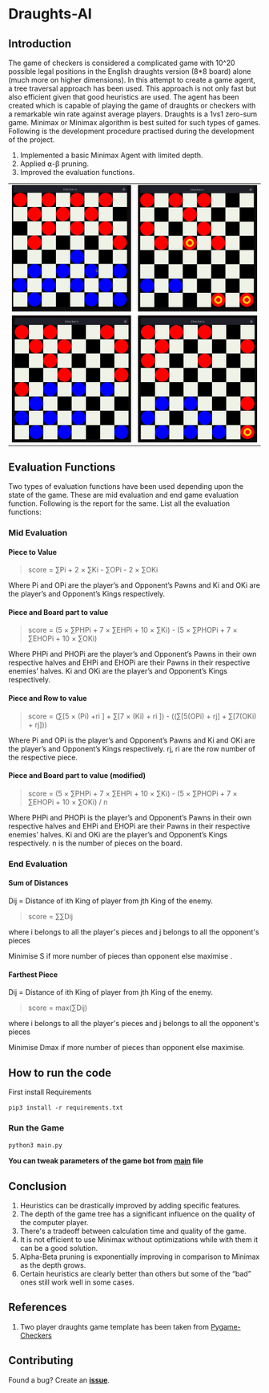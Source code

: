 # Draughts-AI

## Introduction

The game of checkers is considered a complicated game with 10^20 possible legal positions in the English draughts version (8\*8 board) alone (much more on higher dimensions). In this attempt to create a game agent, a tree traversal approach has been used. This approach is not only fast but also efficient given that good heuristics are used. The agent has been created which is capable of playing the game of draughts or checkers with a remarkable win rate against average players. Draughts is a 1vs1 zero-sum game. Minimax or Minimax algorithm is best suited for such types of games. Following is the development procedure practised during the development of the project.

1. Implemented a basic Minimax Agent with limited depth.
2. Applied ⍺-β pruning.
3. Improved the evaluation functions.

<table>
    <tr>
        <td><img src="imgs/checker_gif_1.gif" alt="AI vs Player I"></td>
        <td><img src="imgs/checker_gif_4.gif" alt="AI vs Player II"></td>
    </tr>
    <tr>
        <td><img src="imgs/checker_gif_7.gif" alt="AI vs Player I"></td>
        <td><img src="imgs/checker_gif_8.gif" alt="AI vs AI II"></td>
    </tr>
</table>

## Evaluation Functions

Two types of evaluation functions have been used depending upon the state of the game. These are mid evaluation and end game evaluation function. Following is the report for the same.
List all the evaluation functions:

### Mid Evaluation

#### Piece to Value

> score = ∑Pi + 2 × ∑Ki - ∑OPi - 2 × ∑OKi

Where Pi and OPi are the player’s and Opponent’s Pawns and Ki and OKi are the player’s and Opponent’s Kings respectively.

#### Piece and Board part to value

> score = (5 × ∑PHPi + 7 × ∑EHPi + 10 × ∑Ki) - (5 × ∑PHOPi + 7 × ∑EHOPi + 10 × ∑OKi)

Where PHPi and PHOPi are the player’s and Opponent’s Pawns in their own respective halves and EHPi and EHOPi are their Pawns in their respective enemies’ halves.
Ki and OKi are the player’s and Opponent’s Kings respectively.

#### Piece and Row to value

> score = (∑[5 × (Pi) +ri ] + ∑[7 × (Ki) + ri ]) - ((∑[5(OPi) + rj] + ∑[7(OKi) + rj]))

Where Pi and OPi is the player’s and Opponent’s Pawns and Ki and OKi are the player’s and Opponent’s Kings respectively. rj, ri are the row number of the respective piece.

#### Piece and Board part to value (modified)

> score = (5 × ∑PHPi + 7 × ∑EHPi + 10 × ∑Ki) - (5 × ∑PHOPi + 7 × ∑EHOPi + 10 × ∑OKi) / n

Where PHPi and PHOPi is the player’s and Opponent’s Pawns in their own respective halves and EHPi and EHOPi are their Pawns in their respective enemies’ halves. Ki and OKi are the player’s and Opponent’s Kings respectively.
n is the number of pieces on the board.

### End Evaluation

#### Sum of Distances

Dij = Distance of ith King of player from jth King of the enemy.

> score = ∑∑Dij

where i belongs to all the player's pieces and j belongs to all the opponent's pieces

Minimise S if more number of pieces than opponent else maximise .

#### Farthest Piece

Dij = Distance of ith King of player from jth King of the enemy.

> score = max(∑Dij)

where i belongs to all the player's pieces and j belongs to all the opponent's pieces

Minimise Dmax if more number of pieces than opponent else maximise.

## How to run the code

First install Requirements

```
pip3 install -r requirements.txt
```

### Run the Game

```bash
python3 main.py
```

**You can tweak parameters of the game bot from [main](main.py) file**

## Conclusion

1. Heuristics can be drastically improved by adding specific features.
2. The depth of the game tree has a significant influence on the quality of the computer player.
3. There's a tradeoff between calculation time and quality of the game.
4. It is not efficient to use Minimax without optimizations while with them it can be a good solution.
5. Alpha-Beta pruning is exponentially improving in comparison to Minimax as the depth grows.
6. Certain heuristics are clearly better than others but some of the “bad” ones still work well in some cases.

## References

1. Two player draughts game template has been taken from [Pygame-Checkers](https://github.com/everestwitman/Pygame-Checkers/)

## Contributing

Found a bug? Create an **[issue](https://github.com/Hsankesara/Draughts-AI/issues/new)**.

```

```
